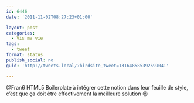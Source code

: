 ```yaml
---
id: 6446
date: '2011-11-02T08:27:23+01:00'

layout: post
categories:
  - Vis ma vie
tags:
  - tweet
format: status
publish_social: no
guid: 'http://tweets.local/?birdsite_tweet=131648585392599041'

---
```


@Fran6 HTML5 Boilerplate à intégrer cette notion dans leur feuille de style, c’est que ça doit être effectivement la meilleure solution 😉